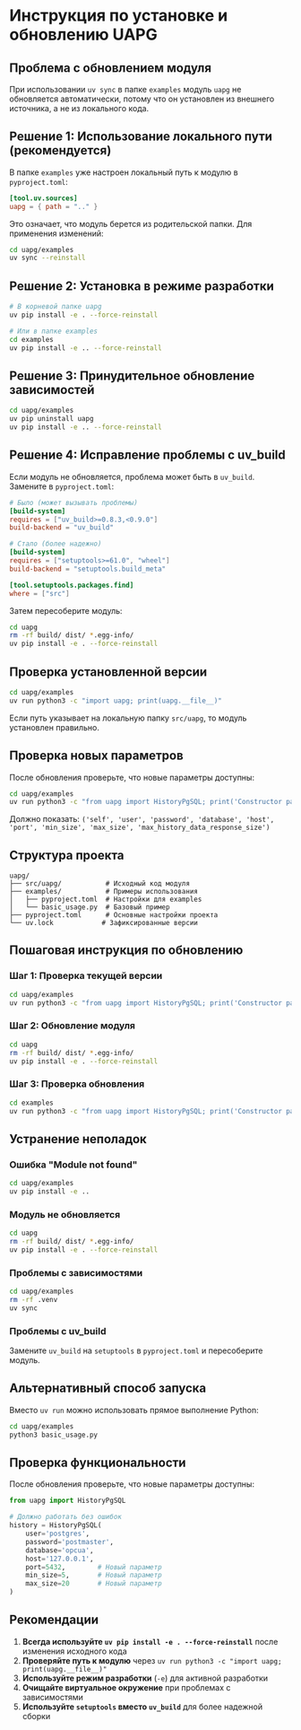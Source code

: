 # Инструкция по установке и обновлению UAPG

## Проблема с обновлением модуля

При использовании `uv sync` в папке `examples` модуль `uapg` не обновляется автоматически, потому что он установлен из внешнего источника, а не из локального кода.

## Решение 1: Использование локального пути (рекомендуется)

В папке `examples` уже настроен локальный путь к модулю в `pyproject.toml`:

```toml
[tool.uv.sources]
uapg = { path = ".." }
```

Это означает, что модуль берется из родительской папки. Для применения изменений:

```bash
cd uapg/examples
uv sync --reinstall
```

## Решение 2: Установка в режиме разработки

```bash
# В корневой папке uapg
uv pip install -e . --force-reinstall

# Или в папке examples
cd examples
uv pip install -e .. --force-reinstall
```

## Решение 3: Принудительное обновление зависимостей

```bash
cd uapg/examples
uv pip uninstall uapg
uv pip install -e .. --force-reinstall
```

## Решение 4: Исправление проблемы с uv_build

Если модуль не обновляется, проблема может быть в `uv_build`. Замените в `pyproject.toml`:

```toml
# Было (может вызывать проблемы)
[build-system]
requires = ["uv_build>=0.8.3,<0.9.0"]
build-backend = "uv_build"

# Стало (более надежно)
[build-system]
requires = ["setuptools>=61.0", "wheel"]
build-backend = "setuptools.build_meta"

[tool.setuptools.packages.find]
where = ["src"]
```

Затем пересоберите модуль:

```bash
cd uapg
rm -rf build/ dist/ *.egg-info/
uv pip install -e . --force-reinstall
```

## Проверка установленной версии

```bash
cd uapg/examples
uv run python3 -c "import uapg; print(uapg.__file__)"
```

Если путь указывает на локальную папку `src/uapg`, то модуль установлен правильно.

## Проверка новых параметров

После обновления проверьте, что новые параметры доступны:

```bash
cd uapg/examples
uv run python3 -c "from uapg import HistoryPgSQL; print('Constructor parameters:', HistoryPgSQL.__init__.__code__.co_varnames)"
```

Должно показать: `('self', 'user', 'password', 'database', 'host', 'port', 'min_size', 'max_size', 'max_history_data_response_size')`

## Структура проекта

```
uapg/
├── src/uapg/           # Исходный код модуля
├── examples/           # Примеры использования
│   ├── pyproject.toml  # Настройки для examples
│   └── basic_usage.py  # Базовый пример
├── pyproject.toml      # Основные настройки проекта
└── uv.lock            # Зафиксированные версии
```

## Пошаговая инструкция по обновлению

### Шаг 1: Проверка текущей версии
```bash
cd uapg/examples
uv run python3 -c "from uapg import HistoryPgSQL; print('Constructor parameters:', HistoryPgSQL.__init__.__code__.co_varnames)"
```

### Шаг 2: Обновление модуля
```bash
cd uapg
rm -rf build/ dist/ *.egg-info/
uv pip install -e . --force-reinstall
```

### Шаг 3: Проверка обновления
```bash
cd examples
uv run python3 -c "from uapg import HistoryPgSQL; print('Constructor parameters:', HistoryPgSQL.__init__.__code__.co_varnames)"
```

## Устранение неполадок

### Ошибка "Module not found"
```bash
cd uapg/examples
uv pip install -e ..
```

### Модуль не обновляется
```bash
cd uapg
rm -rf build/ dist/ *.egg-info/
uv pip install -e . --force-reinstall
```

### Проблемы с зависимостями
```bash
cd uapg/examples
rm -rf .venv
uv sync
```

### Проблемы с uv_build
Замените `uv_build` на `setuptools` в `pyproject.toml` и пересоберите модуль.

## Альтернативный способ запуска

Вместо `uv run` можно использовать прямое выполнение Python:

```bash
cd uapg/examples
python3 basic_usage.py
```

## Проверка функциональности

После обновления проверьте, что новые параметры доступны:

```python
from uapg import HistoryPgSQL

# Должно работать без ошибок
history = HistoryPgSQL(
    user='postgres',
    password='postmaster',
    database='opcua',
    host='127.0.0.1',
    port=5432,        # Новый параметр
    min_size=5,       # Новый параметр
    max_size=20       # Новый параметр
)
```

## Рекомендации

1. **Всегда используйте `uv pip install -e . --force-reinstall`** после изменения исходного кода
2. **Проверяйте путь к модулю** через `uv run python3 -c "import uapg; print(uapg.__file__)"`
3. **Используйте режим разработки** (`-e`) для активной разработки
4. **Очищайте виртуальное окружение** при проблемах с зависимостями
5. **Используйте `setuptools` вместо `uv_build`** для более надежной сборки
